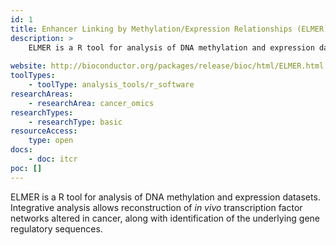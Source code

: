 ```yaml
---
id: 1
title: Enhancer Linking by Methylation/Expression Relationships (ELMER)
description: >
    ELMER is a R tool for analysis of DNA methylation and expression datasets.
    
website: http://bioconductor.org/packages/release/bioc/html/ELMER.html
toolTypes:
    - toolType: analysis_tools/r_software
researchAreas:
    - researchArea: cancer_omics
researchTypes:
    - researchType: basic
resourceAccess:
    type: open
docs:
    - doc: itcr
poc: []        
---
```

ELMER is a R tool for analysis of DNA methylation and expression datasets. Integrative analysis allows reconstruction of *in vivo* transcription factor networks altered in cancer, along with identification of the underlying gene regulatory sequences.